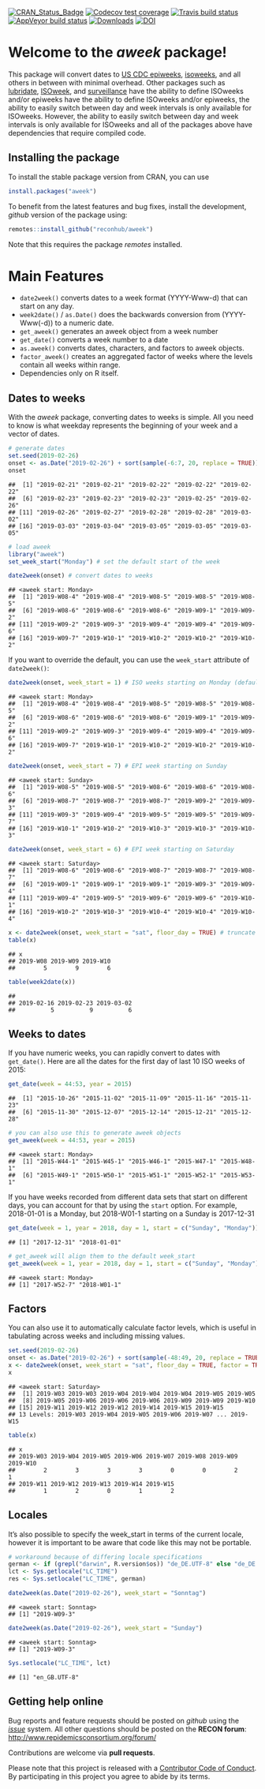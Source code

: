 
<!-- badges: start -->

[![CRAN\_Status\_Badge](http://www.r-pkg.org/badges/version-ago/aweek)](https://cran.r-project.org/package=aweek)
[![Codecov test
coverage](https://codecov.io/gh/reconhub/aweek/branch/master/graph/badge.svg)](https://codecov.io/gh/reconhub/aweek?branch=master)
[![Travis build
status](https://travis-ci.org/reconhub/aweek.svg?branch=master)](https://travis-ci.org/reconhub/aweek)
[![AppVeyor build
status](https://ci.appveyor.com/api/projects/status/66xj9134ac3yg62l/branch/master?svg=true)](https://ci.appveyor.com/project/zkamvar/aweek)
[![Downloads](https://cranlogs.r-pkg.org/badges/grand-total/aweek?color=ff69b4)](https://cran.r-project.org/package=aweek)
[![DOI](https://zenodo.org/badge/172648833.svg)](https://zenodo.org/badge/latestdoi/172648833)

<!-- badges: end -->

# Welcome to the *aweek* package\!

This package will convert dates to [US CDC
epiweeks](https://wwwn.cdc.gov/nndss/document/MMWR_Week_overview.pdf),
[isoweeks](http://en.wikipedia.org/wiki/ISO_week_date), and all others
in between with minimal overhead. Other packages such as
[lubridate](https://github.com/tidyverse/lubridate),
[ISOweek](https://cran.r-project.org/package=ISOweek), and
[surveillance](http://surveillance.r-forge.r-project.org/) have the
ability to define ISOweeks and/or epiweeks have the ability to define
ISOweeks and/or epiweeks, the ability to easily switch between day and
week intervals is only available for ISOweeks. However, the ability to
easily switch between day and week intervals is only available for
ISOweeks and all of the packages above have dependencies that require
compiled code.

## Installing the package

To install the stable package version from CRAN, you can use

``` r
install.packages("aweek")
```

To benefit from the latest features and bug fixes, install the
development, *github* version of the package using:

``` r
remotes::install_github("reconhub/aweek")
```

Note that this requires the package *remotes* installed.

# Main Features

  - `date2week()` converts dates to a week format (YYYY-Www-d) that can
    start on any day.
  - `week2date()` / `as.Date()` does the backwards conversion from
    (YYYY-Www(-d)) to a numeric date.
  - `get_aweek()` generates an aweek object from a week number
  - `get_date()` converts a week number to a date
  - `as.aweek()` converts dates, characters, and factors to aweek
    objects.
  - `factor_aweek()` creates an aggregated factor of weeks where the
    levels contain all weeks within range.
  - Dependencies only on R itself.

<!-- -->

## Dates to weeks

With the *aweek* package, converting dates to weeks is simple. All you
need to know is what weekday represents the beginning of your week and a
vector of dates.

``` r
# generate dates
set.seed(2019-02-26)
onset <- as.Date("2019-02-26") + sort(sample(-6:7, 20, replace = TRUE))
onset
```

    ##  [1] "2019-02-21" "2019-02-21" "2019-02-22" "2019-02-22" "2019-02-22"
    ##  [6] "2019-02-23" "2019-02-23" "2019-02-23" "2019-02-25" "2019-02-26"
    ## [11] "2019-02-26" "2019-02-27" "2019-02-28" "2019-02-28" "2019-03-02"
    ## [16] "2019-03-03" "2019-03-04" "2019-03-05" "2019-03-05" "2019-03-05"

``` r
# load aweek
library("aweek")
set_week_start("Monday") # set the default start of the week

date2week(onset) # convert dates to weeks
```

    ## <aweek start: Monday>
    ##  [1] "2019-W08-4" "2019-W08-4" "2019-W08-5" "2019-W08-5" "2019-W08-5"
    ##  [6] "2019-W08-6" "2019-W08-6" "2019-W08-6" "2019-W09-1" "2019-W09-2"
    ## [11] "2019-W09-2" "2019-W09-3" "2019-W09-4" "2019-W09-4" "2019-W09-6"
    ## [16] "2019-W09-7" "2019-W10-1" "2019-W10-2" "2019-W10-2" "2019-W10-2"

If you want to override the default, you can use the `week_start`
attribute of
`date2week()`:

``` r
date2week(onset, week_start = 1) # ISO weeks starting on Monday (default)
```

    ## <aweek start: Monday>
    ##  [1] "2019-W08-4" "2019-W08-4" "2019-W08-5" "2019-W08-5" "2019-W08-5"
    ##  [6] "2019-W08-6" "2019-W08-6" "2019-W08-6" "2019-W09-1" "2019-W09-2"
    ## [11] "2019-W09-2" "2019-W09-3" "2019-W09-4" "2019-W09-4" "2019-W09-6"
    ## [16] "2019-W09-7" "2019-W10-1" "2019-W10-2" "2019-W10-2" "2019-W10-2"

``` r
date2week(onset, week_start = 7) # EPI week starting on Sunday
```

    ## <aweek start: Sunday>
    ##  [1] "2019-W08-5" "2019-W08-5" "2019-W08-6" "2019-W08-6" "2019-W08-6"
    ##  [6] "2019-W08-7" "2019-W08-7" "2019-W08-7" "2019-W09-2" "2019-W09-3"
    ## [11] "2019-W09-3" "2019-W09-4" "2019-W09-5" "2019-W09-5" "2019-W09-7"
    ## [16] "2019-W10-1" "2019-W10-2" "2019-W10-3" "2019-W10-3" "2019-W10-3"

``` r
date2week(onset, week_start = 6) # EPI week starting on Saturday
```

    ## <aweek start: Saturday>
    ##  [1] "2019-W08-6" "2019-W08-6" "2019-W08-7" "2019-W08-7" "2019-W08-7"
    ##  [6] "2019-W09-1" "2019-W09-1" "2019-W09-1" "2019-W09-3" "2019-W09-4"
    ## [11] "2019-W09-4" "2019-W09-5" "2019-W09-6" "2019-W09-6" "2019-W10-1"
    ## [16] "2019-W10-2" "2019-W10-3" "2019-W10-4" "2019-W10-4" "2019-W10-4"

``` r
x <- date2week(onset, week_start = "sat", floor_day = TRUE) # truncate to just the weeks
table(x)
```

    ## x
    ## 2019-W08 2019-W09 2019-W10 
    ##        5        9        6

``` r
table(week2date(x))
```

    ## 
    ## 2019-02-16 2019-02-23 2019-03-02 
    ##          5          9          6

## Weeks to dates

If you have numeric weeks, you can rapidly convert to dates with
`get_date()`. Here are all the dates for the first day of last 10 ISO
weeks of
    2015:

``` r
get_date(week = 44:53, year = 2015)
```

    ##  [1] "2015-10-26" "2015-11-02" "2015-11-09" "2015-11-16" "2015-11-23"
    ##  [6] "2015-11-30" "2015-12-07" "2015-12-14" "2015-12-21" "2015-12-28"

``` r
# you can also use this to generate aweek objects
get_aweek(week = 44:53, year = 2015)
```

    ## <aweek start: Monday>
    ##  [1] "2015-W44-1" "2015-W45-1" "2015-W46-1" "2015-W47-1" "2015-W48-1"
    ##  [6] "2015-W49-1" "2015-W50-1" "2015-W51-1" "2015-W52-1" "2015-W53-1"

If you have weeks recorded from different data sets that start on
different days, you can account for that by using the `start` option.
For example, 2018-01-01 is a Monday, but 2018-W01-1 starting on a Sunday
is 2017-12-31

``` r
get_date(week = 1, year = 2018, day = 1, start = c("Sunday", "Monday"))
```

    ## [1] "2017-12-31" "2018-01-01"

``` r
# get_aweek will align them to the default week_start
get_aweek(week = 1, year = 2018, day = 1, start = c("Sunday", "Monday"))
```

    ## <aweek start: Monday>
    ## [1] "2017-W52-7" "2018-W01-1"

## Factors

You can also use it to automatically calculate factor levels, which is
useful in tabulating across weeks and including missing values.

``` r
set.seed(2019-02-26)
onset <- as.Date("2019-02-26") + sort(sample(-48:49, 20, replace = TRUE))
x <- date2week(onset, week_start = "sat", floor_day = TRUE, factor = TRUE)
x
```

    ## <aweek start: Saturday>
    ##  [1] 2019-W03 2019-W03 2019-W04 2019-W04 2019-W04 2019-W05 2019-W05
    ##  [8] 2019-W05 2019-W06 2019-W06 2019-W06 2019-W09 2019-W09 2019-W10
    ## [15] 2019-W11 2019-W12 2019-W12 2019-W14 2019-W15 2019-W15
    ## 13 Levels: 2019-W03 2019-W04 2019-W05 2019-W06 2019-W07 ... 2019-W15

``` r
table(x)
```

    ## x
    ## 2019-W03 2019-W04 2019-W05 2019-W06 2019-W07 2019-W08 2019-W09 2019-W10 
    ##        2        3        3        3        0        0        2        1 
    ## 2019-W11 2019-W12 2019-W13 2019-W14 2019-W15 
    ##        1        2        0        1        2

## Locales

It’s also possible to specify the week\_start in terms of the current
locale, however it is important to be aware that code like this may not
be portable.

``` r
# workaround because of differing locale specifications
german <- if (grepl("darwin", R.version$os)) "de_DE.UTF-8" else "de_DE.utf8"
lct <- Sys.getlocale("LC_TIME")
res <- Sys.setlocale("LC_TIME", german)

date2week(as.Date("2019-02-26"), week_start = "Sonntag")
```

    ## <aweek start: Sonntag>
    ## [1] "2019-W09-3"

``` r
date2week(as.Date("2019-02-26"), week_start = "Sunday")
```

    ## <aweek start: Sonntag>
    ## [1] "2019-W09-3"

``` r
Sys.setlocale("LC_TIME", lct)
```

    ## [1] "en_GB.UTF-8"

## Getting help online

Bug reports and feature requests should be posted on *github* using the
[*issue*](http://github.com/reconhub/aweek/issues) system. All other
questions should be posted on the **RECON forum**: <br>
<http://www.repidemicsconsortium.org/forum/>

Contributions are welcome via **pull requests**.

Please note that this project is released with a [Contributor Code of
Conduct](CONDUCT.md). By participating in this project you agree to
abide by its terms.
